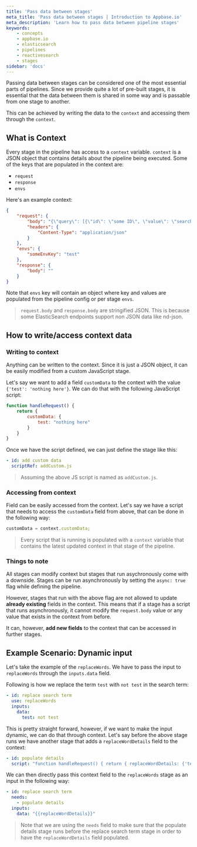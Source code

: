 ```yaml
---
title: 'Pass data between stages'
meta_title: 'Pass data between stages | Introduction to Appbase.io'
meta_description: 'Learn how to pass data between pipeline stages'
keywords:
    - concepts
    - appbase.io
    - elasticsearch
    - pipelines
    - reactivesearch
    - stages
sidebar: 'docs'
---
```


Passing data between stages can be considered one of the most essential parts of pipelines. Since we provide quite a lot of pre-built stages, it is essential that the data between them is shared in some way and is passable from one stage to another.

This can be achieved by writing the data to the `context` and accessing them through the `context`.

## What is Context

Every stage in the pipeline has access to a `context` variable. `context` is a JSON object that contains details about the pipeline being executed. Some of the keys that are populated in the context are:

- `request`
- `response`
- `envs`

Here's an example context:

```json
{
    "request": {
        "body": "{\"query\": [{\"id\": \"some ID\", \"value\": \"search term\", \"dataField\": [\"text\"]}]}",
        "headers": {
            "Content-Type": "application/json"
        }
    },
    "envs": {
        "someEnvKey": "test"
    },
    "response": {
        "body": ""
    }
}
```

Note that `envs` key will contain an object where key and values are populated from the pipeline config or per stage `envs`.

> `request.body` and `response.body` are stringified JSON. This is because some ElasticSearch endpoints support non JSON data like nd-json.

## How to write/access context data

### Writing to context

Anything can be written to the context. Since it is just a JSON object, it can be easily modified from a custom JavaScript stage.

Let's say we want to add a field `customData` to the context with the value `{'test': 'nothing here'}`. We can do that with the following JavaScript script:

```js
function handleRequest() {
    return {
        customData: {
            test: "nothing here"
        }
    }
}
```

Once we have the script defined, we can just define the stage like this:

```yml
- id: add custom data
  scriptRef: addCustom.js
```

> Assuming the above JS script is named as `addCustom.js`.

### Accessing from context

Field can be easily accessed from the context. Let's say we have a script that needs to access the `customData` field from above, that can be done in the following way:

```js
customData = context.customData;
```

> Every script that is running is populated with a `context` variable that contains the latest updated context in that stage of the pipeline.

### Things to note

All stages can modify context but stages that run asychronously come with a downside. Stages can be run asynchronously by setting the `async: true` flag while defining the pipeline.

However, stages that run with the above flag are not allowed to update **already existing** fields in the context. This means that if a stage has a script that runs asynchronously, it cannot modify the `request.body` value or any value that exists in the context from before.

It can, however, **add new fields** to the context that can be accessed in further stages.

## Example Scenario: Dynamic input

Let's take the example of the `replaceWords`. We have to pass the input to `replaceWords` through the `inputs.data` field.

Following is how we replace the term `test` with `not test` in the search term:

```yml
- id: replace search term
  use: replaceWords
  inputs:
    data:
      test: not test
```

This is pretty straight forward, however, if we want to make the input dynamic, we can do that through context. Let's say before the above stage runs we have another stage that adds a `replaceWordDetails` field to the context:

```yml
- id: populate details
  script: "function handleRequest() { return { replaceWordDetails: {'test': 'not test'} } }"
```

We can then directly pass this context field to the `replaceWords` stage as an input in the following way:

```yml
- id: replace search term
  needs:
    - populate details
  inputs:
    data: "{{replaceWordDetails}}"
```

> Note that we are using the `needs` field to make sure that the populate details stage runs before the replace search term stage in order to have the `replaceWordDetails` field populated.